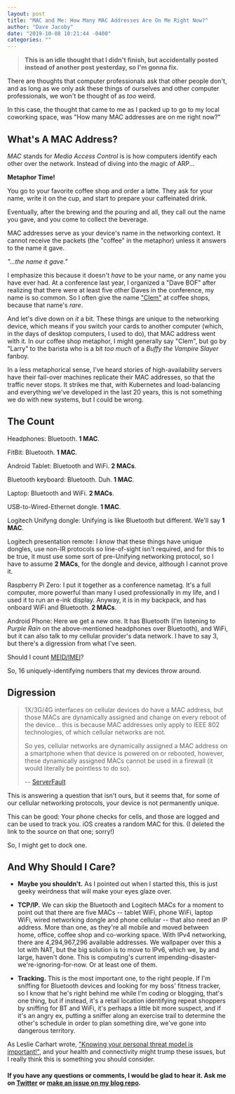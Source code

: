 ```yaml
---
layout: post
title: "MAC and Me: How Many MAC Addresses Are On Me Right Now?"
author: "Dave Jacoby"
date: "2019-10-08 10:21:44 -0400"
categories: ""
---
```


> **This is an idle thought that I didn't finish, but accidentally posted instead of another post yesterday, so I'm gonna fix.**

There are thoughts that computer professionals ask that other people don't, and as long as we only ask these things of ourselves and other computer professionals, we won't be thought of as _too_ weird.

In this case, the thought that came to me as I packed up to go to my local coworking space, was "How many MAC addresses are on me right now?"

## What's A MAC Address?

_MAC_ stands for _Media Access Control_ is is how computers identify each other over the network. Instead of diving into the magic of ARP...

**Metaphor Time!**

You go to your favorite coffee shop and order a latte. They ask for your name, write it on the cup, and start to prepare your caffeinated drink.

Eventually, after the brewing and the pouring and all, they call out the name you gave, and you come to collect the beverage.

MAC addresses serve as your device's name in the networking context. It cannot receive the packets (the "coffee" in the metaphor) unless it answers to the name it gave.

_"...the name it gave."_

I emphasize this because it doesn't _have_ to be your name, or any name you have ever had. At a conference last year, I organized a "Dave BOF" after realizing that there were at least five other Daves in the conference, my name is so common. So I often give the name ["Clem"](https://buffy.fandom.com/wiki/Clement) at coffee shops, because that name's _rare_.

And let's dive down on _it_ a bit. These things are unique to the networking device, which means if you switch your cards to another computer (which, in the days of desktop computers, I used to do), that MAC address went with it. In our coffee shop metaphor, I might generally say "Clem", but go by "Larry" to the barista who is a bit _too much_ of a _Buffy the Vampire Slayer_ fanboy.

In a less metaphorical sense, I've heard stories of high-availability servers have their fail-over machines replicate their MAC addresses, so that the traffic never stops. It strikes me that, with Kubernetes and load-balancing and everything we've developed in the last 20 years, this is not something we do with new systems, but I could be wrong.

## The Count

Headphones: Bluetooth. **1 MAC**.

FitBit: Bluetooth. **1 MAC**.

Android Tablet: Bluetooth and WiFi. **2 MACs**.

Bluetooth keyboard: Bluetooth. Duh. **1 MAC**.

Laptop: Bluetooth and WiFi. **2 MACs**.

USB-to-Wired-Ethernet dongle. **1 MAC**.

Logitech Unifyng dongle: Unifying is like Bluetooth but different. We'll say **1 MAC**.

Logitech presentation remote: I _know_ that these things have unique dongles, use non-IR protocols so line-of-sight isn't required, and for this to be true, it must use some sort of pre-Unifying networking protocol, so I have to assume **2 MACs**, for the dongle and device, although I cannot prove it.

Raspberry Pi Zero: I put it together as a conference nametag. It's a full computer, more powerful than many I used professionally in my life, and I used it to run an e-ink display. Anyway, it is in my backpack, and has onboard WiFi and Bluetooth. **2 MACs**.

Android Phone: Here we get a new one. It has Bluetooth (I'm listening to _Purple Rain_ on the above-mentioned headphones over Bluetooth), and WiFi, but it can also talk to my cellular provider's data network. I have to say 3, but there's a digression from what I've seen.

Should I count [MEID/IMEI](https://en.wikipedia.org/wiki/Mobile_equipment_identifier)?

So, 16 uniquely-identifying numbers that my devices throw around.

## Digression

> 1X/3G/4G interfaces on cellular devices do have a MAC address, but those MACs are dynamically assigned and change on every reboot of the device... this is because MAC addresses only apply to IEEE 802 technologies, of which cellular networks are not.
>
> So yes, cellular networks are dynamically assigned a MAC address on a smartphone when that device is powered on or rebooted, however, these dynamically assigned MACs cannot be used in a firewall (it would literally be pointless to do so).
>
> -- [ServerFault](https://serverfault.com/a/680203/19323)

This is answering a question that isn't ours, but it seems that, for some of our cellular networking protocols, your device is not permanently unique.

This can be good: Your phone checks for cells, and those are logged and can be used to track you. iOS creates a random MAC for this. (I deleted the link to the source on that one; sorry!)

So, I might get to dock one.

## And Why Should I Care?

- **Maybe you shouldn't.** As I pointed out when I started this, this is just geeky weirdness that will make your eyes glaze over.

- **TCP/IP.** We can skip the Bluetooth and Logitech MACs for a moment to point out that there are five MACs -- tablet WiFi, phone WiFi, laptop WiFi, wired networking dongle and phone cellular -- that also need an IP address. More than one, as they're all mobile and moved between home, office, coffee shop and co-working space. With IPv4 networking, there are 4,294,967,296 available addresses. We wallpaper over this a lot with NAT, but the big solution is to move to IPv6, which we, by and large, haven't done. This is computing's current impending-disaster-we're-ignoring-for-now. Or at least one of them.

- **Tracking.** This is the most important one, to the right people. If I'm sniffing for Bluetooth devices and looking for my boss' fitness tracker, so I know that he's right behind me while I'm coding or blogging, that's one thing, but if instead, it's a retail location identifying repeat shoppers by sniffing for BT and WiFi, it's perhaps a little bit more suspect, and if it's an angry ex, putting a sniffer along an exercise trail to determine the other's schedule in order to plan something dire, we've gone into dangerous territory.

As Leslie Carhart wrote, ["Knowing your personal threat model is important!"](https://twitter.com/hacks4pancakes/status/986336829262782465), and your health and connectivity might trump these issues, but I really think this is something you should consider.

#### If you have any questions or comments, I would be glad to hear it. Ask me on [Twitter](https://twitter.com/jacobydave) or [make an issue on my blog repo](https://github.com/jacoby/jacoby.github.io).
